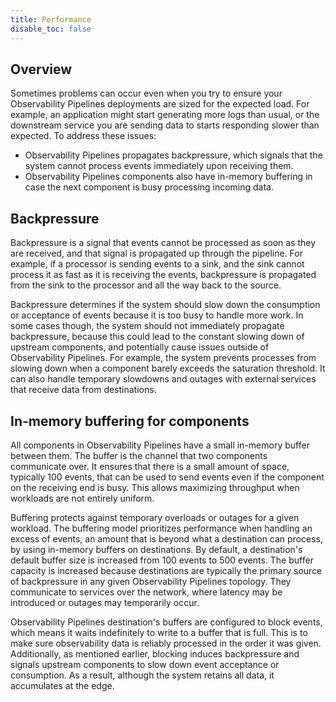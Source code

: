 ```yaml
---
title: Performance
disable_toc: false
---
```


## Overview

Sometimes problems can occur even when you try to ensure your Observability Pipelines deployments are sized for the expected load. For example, an application might start generating more logs than usual, or the downstream service you are sending data to starts responding slower than expected. To address these issues:
- Observability Pipelines propagates backpressure, which signals that the system cannot process events immediately upon receiving them.
- Observability Pipelines components also have in-memory buffering in case the next component is busy processing incoming data.

## Backpressure

Backpressure is a signal that events cannot be processed as soon as they are received, and that signal is propagated up through the pipeline. For example, if a processor is sending events to a sink, and the sink cannot process it as fast as it is receiving the events, backpressure is propagated from the sink to the processor and all the way back to the source.

Backpressure determines if the system should slow down the consumption or acceptance of events because it is too busy to handle more work. In some cases though, the system should not immediately propagate backpressure, because this could lead to the constant slowing down of upstream components, and potentially cause issues outside of Observability Pipelines. For example, the system prevents processes from slowing down when a component barely exceeds the saturation threshold. It can also handle temporary slowdowns and outages with external services that receive data from destinations.

## In-memory buffering for components

All components in Observability Pipelines have a small in-memory buffer between them. The buffer is the channel that two components communicate over. It ensures that there is a small amount of space, typically 100 events, that can be used to send events even if the component on the receiving end is busy. This allows maximizing throughput when workloads are not entirely uniform.

Buffering protects against temporary overloads or outages for a given workload. The buffering model prioritizes performance when handling an excess of events, an amount that is beyond what a destination can process, by using in-memory buffers on destinations. By default, a destination's default buffer size is increased from 100 events to 500 events. The buffer capacity is increased because destinations are typically the primary source of backpressure in any given Observability Pipelines topology. They communicate to services over the network, where latency may be introduced or outages may temporarily occur.

Observability Pipelines destination's buffers are configured to block events, which means it waits indefinitely to write to a buffer that is full. This is to make sure observability data is reliably processed in the order it was given. Additionally, as mentioned earlier, blocking induces backpressure and signals upstream components to slow down event acceptance or consumption. As a result, although the system retains all data, it accumulates at the edge.
